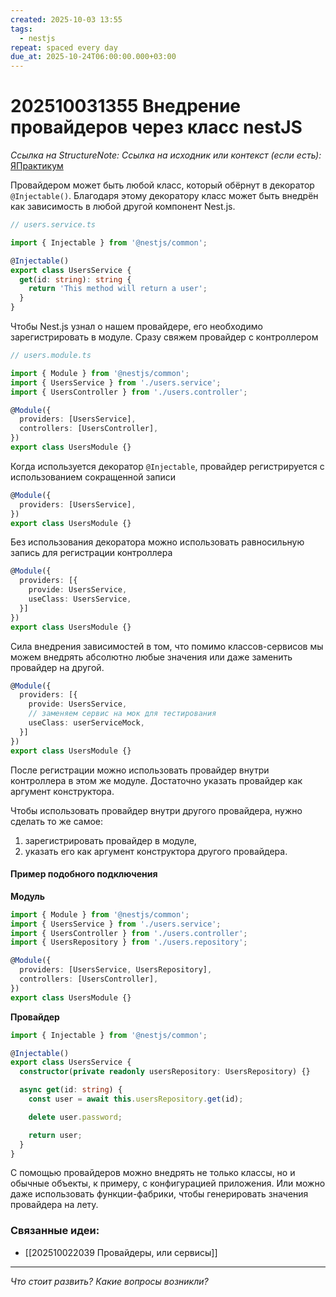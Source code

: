 ```yaml
---
created: 2025-10-03 13:55
tags:
  - nestjs
repeat: spaced every day
due_at: 2025-10-24T06:00:00.000+03:00
---
```

# 202510031355 Внедрение провайдеров через класс nestJS

*Ссылка на StructureNote:*
*Ссылка на исходник или контекст (если есть):* [ЯПрактикум](https://practicum.yandex.ru/trainer/backend-nodejs/lesson/22418348-d1ed-4fa8-a344-022f984ddf6d/task/e3e1075f-74d4-45b0-bf1d-4f4a07eebc4a/)

Провайдером может быть любой класс, который обёрнут в декоратор `@Injectable()`. Благодаря этому декоратору класс может быть внедрён как зависимость в любой другой компонент Nest.js.

```ts
// users.service.ts

import { Injectable } from '@nestjs/common';

@Injectable()
export class UsersService {
  get(id: string): string {
    return 'This method will return a user';
  }
}
```

Чтобы Nest.js узнал о нашем провайдере, его необходимо зарегистрировать в модуле. Сразу свяжем провайдер с контроллером

```ts
// users.module.ts

import { Module } from '@nestjs/common';
import { UsersService } from './users.service';
import { UsersController } from './users.controller';

@Module({
  providers: [UsersService],
  controllers: [UsersController],
})
export class UsersModule {}
```

Когда используется декоратор `@Injectable`, провайдер регистрируется с использованием сокращенной записи

```ts
@Module({
  providers: [UsersService],
})
export class UsersModule {}
```

Без использования декоратора можно использовать равносильную запись для регистрации контроллера

```ts
@Module({
  providers: [{
    provide: UsersService,
    useClass: UsersService,
  }]
})
export class UsersModule {}
```

Сила внедрения зависимостей в том, что помимо классов-сервисов мы можем внедрять абсолютно любые значения или даже заменить провайдер на другой.

```ts
@Module({
  providers: [{
    provide: UsersService,
    // заменяем сервис на мок для тестирования
    useClass: userServiceMock,
  }]
})
export class UsersModule {}
```

После регистрации можно использовать провайдер внутри контроллера в этом же модуле. Достаточно указать провайдер как аргумент конструктора.

Чтобы использовать провайдер внутри другого провайдера, нужно сделать то же самое:

1. зарегистрировать провайдер в модуле,
2. указать его как аргумент конструктора другого провайдера.

#### **Пример подобного подключения**

**Модуль**

```ts
import { Module } from '@nestjs/common';
import { UsersService } from './users.service';
import { UsersController } from './users.controller';
import { UsersRepository } from './users.repository';

@Module({
  providers: [UsersService, UsersRepository],
  controllers: [UsersController],
})
export class UsersModule {}
```

**Провайдер**

```ts
import { Injectable } from '@nestjs/common';

@Injectable()
export class UsersService {
  constructor(private readonly usersRepository: UsersRepository) {}

  async get(id: string) {
    const user = await this.usersRepository.get(id);

    delete user.password;

    return user;
  }
}
```

С помощью провайдеров можно внедрять не только классы, но и обычные объекты, к примеру, с конфигурацией приложения. Или можно даже использовать функции-фабрики, чтобы генерировать значения провайдера на лету.

### Связанные идеи:

* [[202510022039 Провайдеры, или сервисы]]

---

*Что стоит развить? Какие вопросы возникли?*
